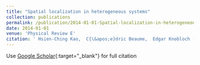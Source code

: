 ```yaml
---
title: "Spatial localization in heterogeneous systems"
collection: publications
permalink: /publication/2014-01-01-Spatial-localization-in-heterogeneous-systems
date: 2014-01-01
venue: 'Physical Review E'
citation: ' Hsien-Ching Kao,  C{\&apos;e}dric Beaume,  Edgar Knobloch (2014) &quot;Spatial localization in heterogeneous systems.&quot; <i>Physical Review E</i>. 89, 012903.'
---
```

Use [Google Scholar](https://scholar.google.com/scholar?q=Spatial+localization+in+heterogeneous+systems){:target="_blank"} for full citation